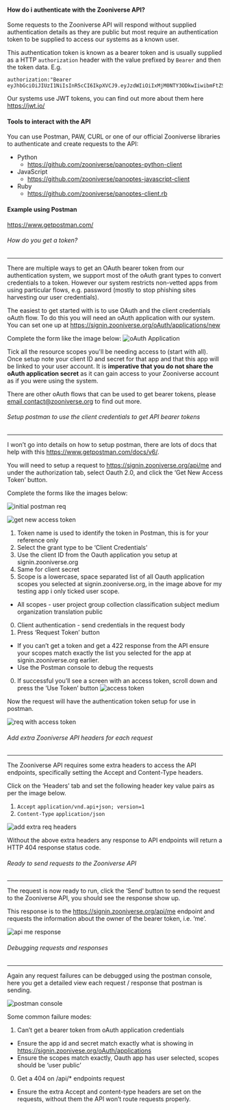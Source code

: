 #### How do i authenticate with the Zooniverse API?

Some requests to the Zooniverse API will respond without supplied authentication details as they are public but most require an authentication token to be supplied to access our systems as a known user.

This authentication token is known as a bearer token and is usually supplied as a HTTP `authorization` header with the value prefixed by `Bearer` and then the token data. E.g.
```
authorization:"Bearer eyJhbGciOiJIUzI1NiIsInR5cCI6IkpXVCJ9.eyJzdWIiOiIxMjM0NTY3ODkwIiwibmFtZSI6IkpvaG4gRG9lIiwiaWF0IjoxNTE2MjM5MDIyfQ.SflKxwRJSMeKKF2QT4fwpMeJf36POk6yJV_adQssw5c"
```

Our systems use JWT tokens, you can find out more about them here https://jwt.io/

#### Tools to interact with the API
You can use Postman, PAW, CURL or one of our official Zooniverse libraries to authenticate and create requests to the API:

+ Python  
  + https://github.com/zooniverse/panoptes-python-client
+ JavaScript
  + https://github.com/zooniverse/panoptes-javascript-client
+ Ruby
  + https://github.com/zooniverse/panoptes-client.rb


#### Example using Postman
 https://www.getpostman.com/

###### How do you get a token?
-----
There are multiple ways to get an OAuth bearer token from our authentication system, we support most of the oAuth grant types to convert credentials to a token. However our system restricts non-vetted apps from using particular flows, e.g. password (mostly to stop phishing sites harvesting our user credentials).

The easiest to get started with is to use OAuth and the client credentials oAuth flow. To do this you will need an oAuth application with our system. You can set one up at  https://signin.zooniverse.org/oAuth/applications/new

Complete the form like the image below:
![oAuth Application](images/oauth_application.png)

Tick all the resource scopes you'll be needing access to (start with all). Once setup note your client ID and secret for that app and that this app will be linked to your user account. It is **imperative that you do not share the oAuth application secret** as it can gain access to your Zooniverse account as if you were using the system.

There are other oAuth flows that can be used to get bearer tokens, please [email contact@zooniverse.org](mailto:contact@zooniverse.org) to find out more.

###### Setup postman to use the client credentials to get API bearer tokens
-----
I won’t go into details on how to setup postman, there are lots of docs that help with this https://www.getpostman.com/docs/v6/.

You will need to setup a request to https://signin.zooniverse.org/api/me and under the authorization tab, select Oauth 2.0, and click the ‘Get New Access Token’ button.

Complete the forms like the images below:

![initial postman req](images/initial_postman_req.png)

![get new access token](images/get_new_access_token.png)

1. Token name is used to identify the token in Postman, this is for your reference only
0. Select the grant type to be ‘Client Credentials’
0. Use the client ID from the Oauth application you setup at signin.zooniverse.org
0. Same for client secret
0. Scope is a lowercase, space separated list of all Oauth application scopes you selected at signin.zooniverse.org, in the image above for my testing app i only ticked user scope.
  + All scopes - user project group collection classification subject medium organization  translation public
0. Client authentication - send credentials in the request body
0. Press ‘Request Token’ button
  + If you can’t get a token and get a 422 response from the API ensure your scopes match exactly the list you selected for the app at signin.zooniverse.org earlier.
  + Use the Postman console to debug the requests
0. If successful you’ll see a screen with an access token, scroll down and press the ‘Use Token’ button
![access token](images/access_token.png)

Now the request will have the authentication token setup for use in postman.

![req with access token](images/req_with_access_token.png)


###### Add extra Zooniverse API headers for each request
-----
The Zooniverse API requires some extra headers to access the API endpoints, specifically setting the Accept and Content-Type headers.

Click on the ‘Headers’ tab and set the following header key value pairs as per the image below.
1. `Accept` `application/vnd.api+json; version=1`
0. `Content-Type` `application/json`

![add extra req headers](images/api_headers.png)

Without the above extra headers any response to API endpoints will return a HTTP 404 response status code.

###### Ready to send requests to the Zooniverse API
-----
The request is now ready to run, click the ‘Send’ button to send the request to the Zooniverse API, you should see the response show up.

This response is to the https://signin.zooniverse.org/api/me endpoint and requests the information about the owner of the bearer token, i.e. ‘me’.

![api me response](images/api_me_response.png)


###### Debugging requests and responses
-----
Again any request failures can be debugged using the postman console, here you get a detailed view each request / response that postman is sending.

![postman console](images/postman_console.png)

Some common failure modes:
1. Can’t get a bearer token from oAuth application credentials
  + Ensure the app id and secret match exactly what is showing in https://signin.zoonivese.org/oAuth/applications
  + Ensure the scopes match exactly, Oauth app has user selected, scopes should be ‘user public’
0. Get a 404 on /api/* endpoints request
  + Ensure the extra Accept and content-type headers are set on the requests, without them the API won’t route requests properly.
